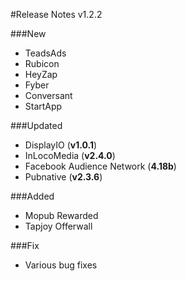 #Release Notes v1.2.2

###New
* TeadsAds
* Rubicon
* HeyZap
* Fyber
* Conversant
* StartApp

###Updated
* DisplayIO (**v1.0.1**)
* InLocoMedia (**v2.4.0**)
* Facebook Audience Network (**4.18b**)
* Pubnative (**v2.3.6**)

###Added
* Mopub Rewarded
* Tapjoy Offerwall

###Fix
* Various bug fixes
